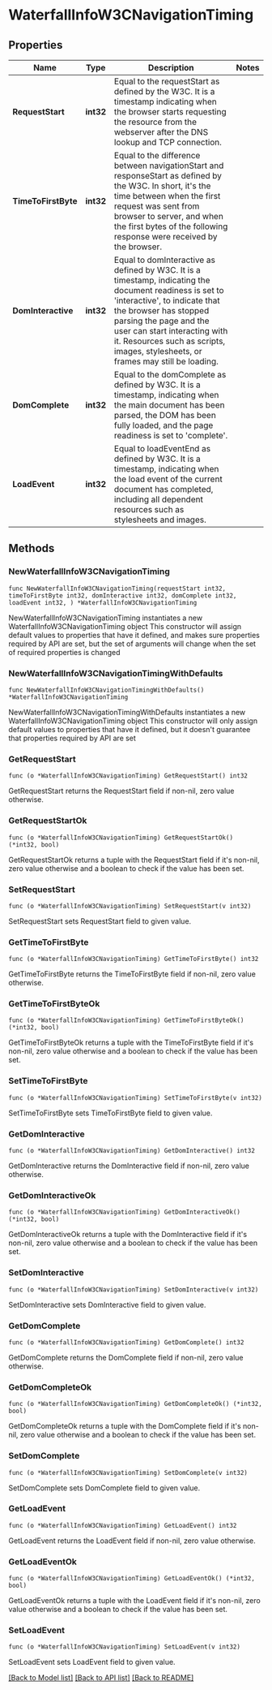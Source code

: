 # WaterfallInfoW3CNavigationTiming

## Properties

Name | Type | Description | Notes
------------ | ------------- | ------------- | -------------
**RequestStart** | **int32** | Equal to the requestStart as defined by the W3C.  It is a timestamp indicating when the browser starts requesting the resource from the webserver after the DNS lookup and TCP connection. | 
**TimeToFirstByte** | **int32** | Equal to the difference between navigationStart and responseStart as defined by the W3C.  In short, it&#39;s the time between when the first request was sent from browser to server, and when the first bytes of the following response were received by the browser. | 
**DomInteractive** | **int32** | Equal to domInteractive as defined by W3C.  It is a timestamp, indicating the document readiness is set to &#39;interactive&#39;, to indicate that the browser has stopped parsing the page and the user can start interacting with it.  Resources such as scripts, images, stylesheets, or frames may still be loading. | 
**DomComplete** | **int32** | Equal to the domComplete as defined by W3C.  It is a timestamp, indicating when the main document has been parsed, the DOM has been fully loaded, and the page readiness is set to &#39;complete&#39;. | 
**LoadEvent** | **int32** | Equal to loadEventEnd as defined by W3C.  It is a timestamp, indicating when the load event of the current document has completed, including all dependent resources such as stylesheets and images. | 

## Methods

### NewWaterfallInfoW3CNavigationTiming

`func NewWaterfallInfoW3CNavigationTiming(requestStart int32, timeToFirstByte int32, domInteractive int32, domComplete int32, loadEvent int32, ) *WaterfallInfoW3CNavigationTiming`

NewWaterfallInfoW3CNavigationTiming instantiates a new WaterfallInfoW3CNavigationTiming object
This constructor will assign default values to properties that have it defined,
and makes sure properties required by API are set, but the set of arguments
will change when the set of required properties is changed

### NewWaterfallInfoW3CNavigationTimingWithDefaults

`func NewWaterfallInfoW3CNavigationTimingWithDefaults() *WaterfallInfoW3CNavigationTiming`

NewWaterfallInfoW3CNavigationTimingWithDefaults instantiates a new WaterfallInfoW3CNavigationTiming object
This constructor will only assign default values to properties that have it defined,
but it doesn't guarantee that properties required by API are set

### GetRequestStart

`func (o *WaterfallInfoW3CNavigationTiming) GetRequestStart() int32`

GetRequestStart returns the RequestStart field if non-nil, zero value otherwise.

### GetRequestStartOk

`func (o *WaterfallInfoW3CNavigationTiming) GetRequestStartOk() (*int32, bool)`

GetRequestStartOk returns a tuple with the RequestStart field if it's non-nil, zero value otherwise
and a boolean to check if the value has been set.

### SetRequestStart

`func (o *WaterfallInfoW3CNavigationTiming) SetRequestStart(v int32)`

SetRequestStart sets RequestStart field to given value.


### GetTimeToFirstByte

`func (o *WaterfallInfoW3CNavigationTiming) GetTimeToFirstByte() int32`

GetTimeToFirstByte returns the TimeToFirstByte field if non-nil, zero value otherwise.

### GetTimeToFirstByteOk

`func (o *WaterfallInfoW3CNavigationTiming) GetTimeToFirstByteOk() (*int32, bool)`

GetTimeToFirstByteOk returns a tuple with the TimeToFirstByte field if it's non-nil, zero value otherwise
and a boolean to check if the value has been set.

### SetTimeToFirstByte

`func (o *WaterfallInfoW3CNavigationTiming) SetTimeToFirstByte(v int32)`

SetTimeToFirstByte sets TimeToFirstByte field to given value.


### GetDomInteractive

`func (o *WaterfallInfoW3CNavigationTiming) GetDomInteractive() int32`

GetDomInteractive returns the DomInteractive field if non-nil, zero value otherwise.

### GetDomInteractiveOk

`func (o *WaterfallInfoW3CNavigationTiming) GetDomInteractiveOk() (*int32, bool)`

GetDomInteractiveOk returns a tuple with the DomInteractive field if it's non-nil, zero value otherwise
and a boolean to check if the value has been set.

### SetDomInteractive

`func (o *WaterfallInfoW3CNavigationTiming) SetDomInteractive(v int32)`

SetDomInteractive sets DomInteractive field to given value.


### GetDomComplete

`func (o *WaterfallInfoW3CNavigationTiming) GetDomComplete() int32`

GetDomComplete returns the DomComplete field if non-nil, zero value otherwise.

### GetDomCompleteOk

`func (o *WaterfallInfoW3CNavigationTiming) GetDomCompleteOk() (*int32, bool)`

GetDomCompleteOk returns a tuple with the DomComplete field if it's non-nil, zero value otherwise
and a boolean to check if the value has been set.

### SetDomComplete

`func (o *WaterfallInfoW3CNavigationTiming) SetDomComplete(v int32)`

SetDomComplete sets DomComplete field to given value.


### GetLoadEvent

`func (o *WaterfallInfoW3CNavigationTiming) GetLoadEvent() int32`

GetLoadEvent returns the LoadEvent field if non-nil, zero value otherwise.

### GetLoadEventOk

`func (o *WaterfallInfoW3CNavigationTiming) GetLoadEventOk() (*int32, bool)`

GetLoadEventOk returns a tuple with the LoadEvent field if it's non-nil, zero value otherwise
and a boolean to check if the value has been set.

### SetLoadEvent

`func (o *WaterfallInfoW3CNavigationTiming) SetLoadEvent(v int32)`

SetLoadEvent sets LoadEvent field to given value.



[[Back to Model list]](../README.md#documentation-for-models) [[Back to API list]](../README.md#documentation-for-api-endpoints) [[Back to README]](../README.md)


